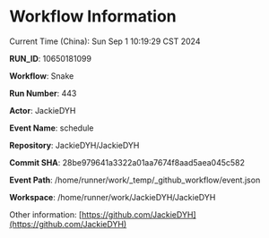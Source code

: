 # Workflow Information

Current Time (China): Sun Sep  1 10:19:29 CST 2024  

**RUN_ID**: 10650181099  

**Workflow**: Snake  

**Run Number**: 443  

**Actor**: JackieDYH  

**Event Name**: schedule  

**Repository**: JackieDYH/JackieDYH  

**Commit SHA**: 28be979641a3322a01aa7674f8aad5aea045c582  

**Event Path**: /home/runner/work/_temp/_github_workflow/event.json  

**Workspace**: /home/runner/work/JackieDYH/JackieDYH  

Other information: [https://github.com/JackieDYH](https://github.com/JackieDYH)

